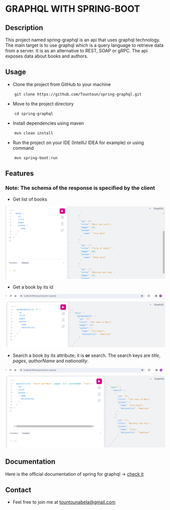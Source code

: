 # GRAPHQL WITH SPRING-BOOT
## Description
This project named spring-graphql is an api that uses graphql technology. The main target is to use graphql
which is a query language to retrieve data from a server. It is as an alternative to REST, SOAP or gRPC.
The api exposes data about books and authors.

## Usage
- Clone the project from GitHub to your machine
````shell
    git clone https://github.com/Tountoun/spring-graphql.git
````
- Move to the project directory
````shell
    cd spring-graphql
````
- Install dependencies using maven
````shell
    mvn clean install
````
- Run the project on your IDE (IntelliJ IDEA for example) or using command
````shell
    mvn spring-boot:run
````
## Features
### Note: The schema of the response is specified by the client
- Get list of books

![](screencasts/books-request.png)

- Get a book by its id

![](screencasts/byId-request.png)

- Search a book by its attribute; it is **or** search. The search keys are _title_, _pages_, _authorName_ and _nationality_.

![](screencasts/search-request.png)

## Documentation
Here is the official documentation of spring for graphql -> [check it](https://spring.io/guides/gs/graphql-server)

## Contact
- Feel free to join me at [tountounabela@gmail.com](mailto://tountounabela@gmail.com)